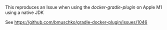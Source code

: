 This reproduces an Issue when using the _docker-gradle-plugin_
on Apple M1 using a native JDK

See https://github.com/bmuschko/gradle-docker-plugin/issues/1046
